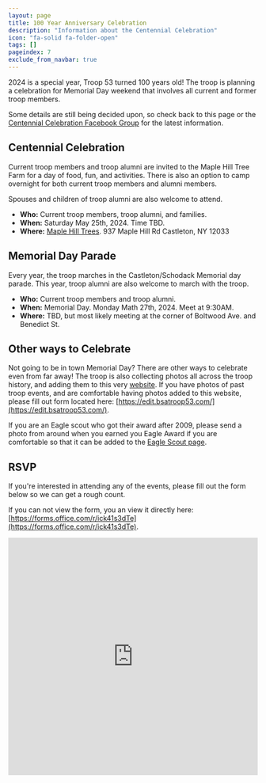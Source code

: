 ```yaml
---
layout: page
title: 100 Year Anniversary Celebration
description: "Information about the Centennial Celebration"
icon: "fa-solid fa-folder-open"
tags: []
pageindex: 7
exclude_from_navbar: true
---
```


2024 is a special year, Troop 53 turned 100 years old!  The troop is planning a celebration for Memorial Day weekend that involves all current and former troop members.

Some details are still being decided upon, so check back to this page or the [Centennial Celebration Facebook Group](https://www.facebook.com/profile.php?id=61550093638626) for the latest information.

## Centennial Celebration

Current troop members and troop alumni are invited to the Maple Hill Tree Farm for a day of food, fun, and activities.  There is also an option to camp overnight for both current troop members and alumni members.

Spouses and children of troop alumni are also welcome to attend.

* **Who:** Current troop members, troop alumni, and families.
* **When:** Saturday May 25th, 2024.  Time TBD.
* **Where:** [Maple Hill Trees](http://www.maplehilltrees.com/).  937 Maple Hill Rd  Castleton, NY 12033

## Memorial Day Parade

Every year, the troop marches in the Castleton/Schodack Memorial day parade.  This year, troop alumni are also welcome to march with the troop.

* **Who:** Current troop members and troop alumni.
* **When:** Memorial Day.  Monday Math 27th, 2024.  Meet at 9:30AM.
* **Where:** TBD, but most likely meeting at the corner of Boltwood Ave. and Benedict St.

## Other ways to Celebrate

Not going to be in town Memorial Day?  There are other ways to celebrate even from far away!  The troop is also collecting photos all across the troop history, and adding them to this very [website](/photos/AllPhotos.html).  If you have photos of past troop events, and are comfortable having photos added to this website, please fill out form located here: [https://edit.bsatroop53.com/](https://edit.bsatroop53.com/).

If you are an Eagle scout who got their award after 2009, please send a photo from around when you earned you Eagle Award if you are comfortable so that it can be added to the [Eagle Scout page](/eagle_scouts.html).

## RSVP

If you're interested in attending any of the events, please fill out the form below so we can get a rough count.

If you can not view the form, you an view it directly here: [https://forms.office.com/r/ick41s3dTe](https://forms.office.com/r/ick41s3dTe).

<iframe width="640px" height="480px" src="https://forms.office.com/Pages/ResponsePage.aspx?id=DQSIkWdsW0yxEjajBLZtrQAAAAAAAAAAAAO__ZZ4jkZUNUdBSE9OTkJFWVRRRFQ2WlBVM1k0RDFVNC4u&embed=true" frameborder="0" marginwidth="0" marginheight="0" style="border: none; max-width:100%; max-height:100vh" allowfullscreen webkitallowfullscreen mozallowfullscreen msallowfullscreen> </iframe>
